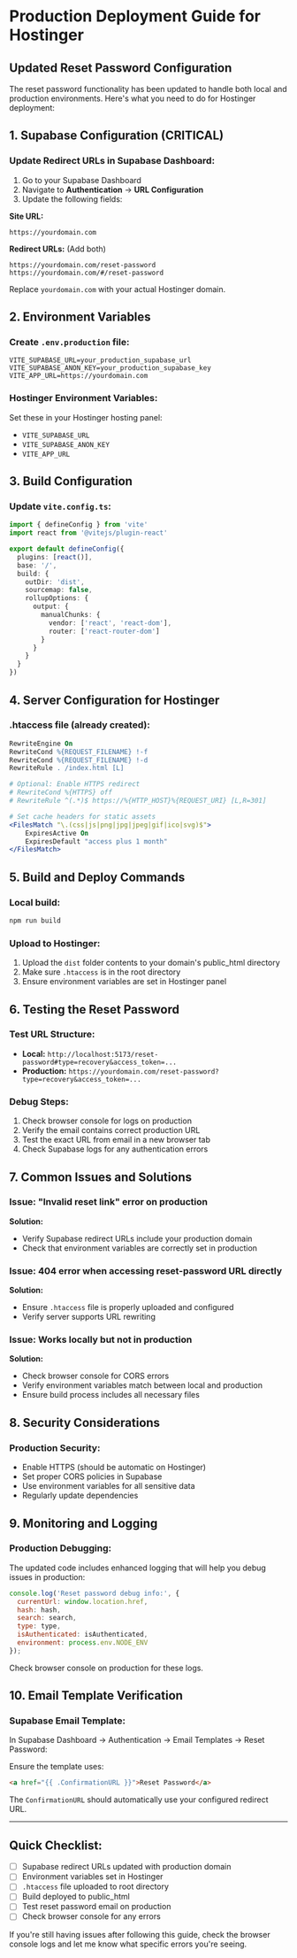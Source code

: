 # Production Deployment Guide for Hostinger

## Updated Reset Password Configuration

The reset password functionality has been updated to handle both local and production environments. Here's what you need to do for Hostinger deployment:

## 1. Supabase Configuration (CRITICAL)

### Update Redirect URLs in Supabase Dashboard:
1. Go to your Supabase Dashboard
2. Navigate to **Authentication** → **URL Configuration**
3. Update the following fields:

**Site URL:**
```
https://yourdomain.com
```

**Redirect URLs:** (Add both)
```
https://yourdomain.com/reset-password
https://yourdomain.com/#/reset-password
```

Replace `yourdomain.com` with your actual Hostinger domain.

## 2. Environment Variables

### Create `.env.production` file:
```env
VITE_SUPABASE_URL=your_production_supabase_url
VITE_SUPABASE_ANON_KEY=your_production_supabase_key
VITE_APP_URL=https://yourdomain.com
```

### Hostinger Environment Variables:
Set these in your Hostinger hosting panel:
- `VITE_SUPABASE_URL`
- `VITE_SUPABASE_ANON_KEY`
- `VITE_APP_URL`

## 3. Build Configuration

### Update `vite.config.ts`:
```typescript
import { defineConfig } from 'vite'
import react from '@vitejs/plugin-react'

export default defineConfig({
  plugins: [react()],
  base: '/',
  build: {
    outDir: 'dist',
    sourcemap: false,
    rollupOptions: {
      output: {
        manualChunks: {
          vendor: ['react', 'react-dom'],
          router: ['react-router-dom']
        }
      }
    }
  }
})
```

## 4. Server Configuration for Hostinger

### .htaccess file (already created):
```apache
RewriteEngine On
RewriteCond %{REQUEST_FILENAME} !-f
RewriteCond %{REQUEST_FILENAME} !-d
RewriteRule . /index.html [L]

# Optional: Enable HTTPS redirect
# RewriteCond %{HTTPS} off
# RewriteRule ^(.*)$ https://%{HTTP_HOST}%{REQUEST_URI} [L,R=301]

# Set cache headers for static assets
<FilesMatch "\.(css|js|png|jpg|jpeg|gif|ico|svg)$">
    ExpiresActive On
    ExpiresDefault "access plus 1 month"
</FilesMatch>
```

## 5. Build and Deploy Commands

### Local build:
```bash
npm run build
```

### Upload to Hostinger:
1. Upload the `dist` folder contents to your domain's public_html directory
2. Make sure `.htaccess` is in the root directory
3. Ensure environment variables are set in Hostinger panel

## 6. Testing the Reset Password

### Test URL Structure:
- **Local:** `http://localhost:5173/reset-password#type=recovery&access_token=...`
- **Production:** `https://yourdomain.com/reset-password?type=recovery&access_token=...`

### Debug Steps:
1. Check browser console for logs on production
2. Verify the email contains correct production URL
3. Test the exact URL from email in a new browser tab
4. Check Supabase logs for any authentication errors

## 7. Common Issues and Solutions

### Issue: "Invalid reset link" error on production
**Solution:** 
- Verify Supabase redirect URLs include your production domain
- Check that environment variables are correctly set in production

### Issue: 404 error when accessing reset-password URL directly
**Solution:** 
- Ensure `.htaccess` file is properly uploaded and configured
- Verify server supports URL rewriting

### Issue: Works locally but not in production
**Solution:** 
- Check browser console for CORS errors
- Verify environment variables match between local and production
- Ensure build process includes all necessary files

## 8. Security Considerations

### Production Security:
- Enable HTTPS (should be automatic on Hostinger)
- Set proper CORS policies in Supabase
- Use environment variables for all sensitive data
- Regularly update dependencies

## 9. Monitoring and Logging

### Production Debugging:
The updated code includes enhanced logging that will help you debug issues in production:

```javascript
console.log('Reset password debug info:', {
  currentUrl: window.location.href,
  hash: hash,
  search: search,
  type: type,
  isAuthenticated: isAuthenticated,
  environment: process.env.NODE_ENV
});
```

Check browser console on production for these logs.

## 10. Email Template Verification

### Supabase Email Template:
In Supabase Dashboard → Authentication → Email Templates → Reset Password:

Ensure the template uses:
```html
<a href="{{ .ConfirmationURL }}">Reset Password</a>
```

The `ConfirmationURL` should automatically use your configured redirect URL.

---

## Quick Checklist:

- [ ] Supabase redirect URLs updated with production domain
- [ ] Environment variables set in Hostinger
- [ ] `.htaccess` file uploaded to root directory
- [ ] Build deployed to public_html
- [ ] Test reset password email on production
- [ ] Check browser console for any errors

If you're still having issues after following this guide, check the browser console logs and let me know what specific errors you're seeing.
